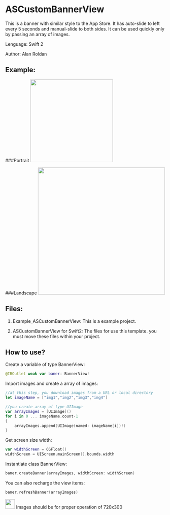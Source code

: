 # ASCustomBannerView

This is a banner with similar style to the App Store. It has auto-slide to left every 5 seconds and manual-slide to both sides.
It can be used quickly only by passing an array of images.

Lenguage: Swift 2

Author: Alan Roldan


## Example:

###Portrait
<img src="GIF_ASCustomBannerView.gif" width="260">

###Landscape
<img src="GIF2_ASCustomBannerView.gif" width="400">


## Files:

1. Example_ASCustomBannerView: 
This is a example project.

2. ASCustomBannerView for Swift2: 
The files for use this template. you must move these files within your project.



## How to use?

Create a variable of type BannerView:
``` swift
@IBOutlet weak var baner: BannerView!
```
Import images and create a array of images:
```swift
//at this step, you download images from a URL or local directory
let imageName = ["img1","img2","img3","img4"]

//you create array of type UIImage
var arrayImages = [UIImage]()
for i in 0 ... imageName.count-1
{
    arrayImages.append(UIImage(named: imageName[i])!)
}
```
Get screen size width:
```swift
var widthScreen = CGFloat()
widthScreen = UIScreen.mainScreen().bounds.width
```
Instantiate class BannerView:
```swift
baner.createBanner(arrayImages, widthScreen: widthScreen)
```
You can also recharge the view items:
```swift
baner.refreshBanner(arrayImages)
```



<img src="http://www.floridauniversitaria.es/es-ES/noticias/PublishingImages/aviso_importante.png" width="30"> Images should be for proper operation of 720x300






